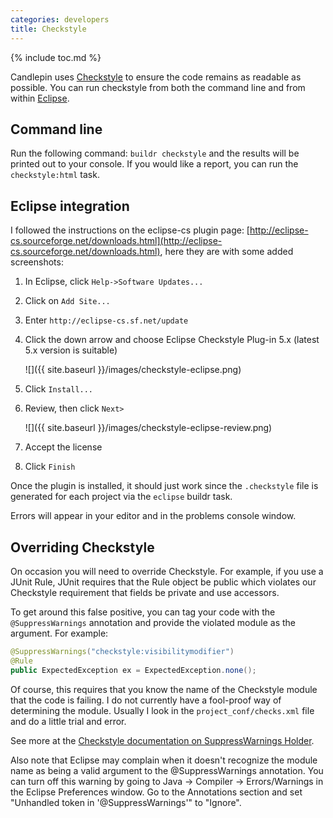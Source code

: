 ```yaml
---
categories: developers
title: Checkstyle
---
```

{% include toc.md %}

Candlepin uses [Checkstyle](http://checkstyle.sourceforge.net/) to ensure the
code remains as readable as possible. You can run checkstyle from both the
command line and from within [Eclipse](http://www.eclipse.org/).

## Command line
Run the following command: `buildr checkstyle` and the results will be
printed out to your console.  If you would like a report, you can run the
`checkstyle:html` task.

## Eclipse integration
I followed the instructions on the eclipse-cs plugin page:
[http://eclipse-cs.sourceforge.net/downloads.html](http://eclipse-cs.sourceforge.net/downloads.html),
here they are with some added screenshots:

 1. In Eclipse, click `Help->Software Updates...`
 1. Click on `Add Site...`
 1. Enter `http://eclipse-cs.sf.net/update`
 1. Click the down arrow and choose Eclipse Checkstyle Plug-in 5.x (latest 5.x version is suitable)

    ![]({{ site.baseurl }}/images/checkstyle-eclipse.png)
 1. Click `Install...`
 1. Review, then click `Next>`

    ![]({{ site.baseurl }}/images/checkstyle-eclipse-review.png)
 1. Accept the license
 1. Click `Finish`

Once the plugin is installed, it should just work since the
`.checkstyle` file is generated for each project via the `eclipse` buildr
task.

Errors will appear in your editor and in the problems console window.

## Overriding Checkstyle
On occasion you will need to override Checkstyle.  For example, if you use
a JUnit Rule, JUnit requires that the Rule object be public which violates
our Checkstyle requirement that fields be private and use accessors.

To get around this false positive, you can tag your code with the
`@SuppressWarnings` annotation and provide the violated module as the
argument.  For example:

```java
@SuppressWarnings("checkstyle:visibilitymodifier")
@Rule
public ExpectedException ex = ExpectedException.none();
```

Of course, this requires that you know the name of the Checkstyle module that
the code is failing.  I do not currently have a fool-proof way of determining
the module.  Usually I look in the `project_conf/checks.xml` file and do a
little trial and error.

See more at the [Checkstyle documentation on SuppressWarnings
Holder](http://checkstyle.sourceforge.net/config_annotation.html).

Also note that Eclipse may complain when it doesn't recognize the module name
as being a valid argument to the @SuppressWarnings annotation.  You can turn
off this warning by going to Java -> Compiler -> Errors/Warnings in the
Eclipse Preferences window.  Go to the Annotations section and set "Unhandled
token in '@SuppressWarnings'" to "Ignore".

